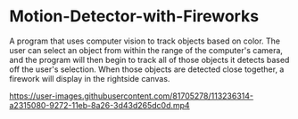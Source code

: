 # Motion-Detector-with-Fireworks
A program that uses computer vision to track objects based on color. The user can select an object from within the range of the computer's camera, and the program will then begin to track all of those objects it detects based off the user's selection. When those objects are detected close together, a firework will display in the rightside canvas.



https://user-images.githubusercontent.com/81705278/113236314-a2315080-9272-11eb-8a26-3d43d265dc0d.mp4


